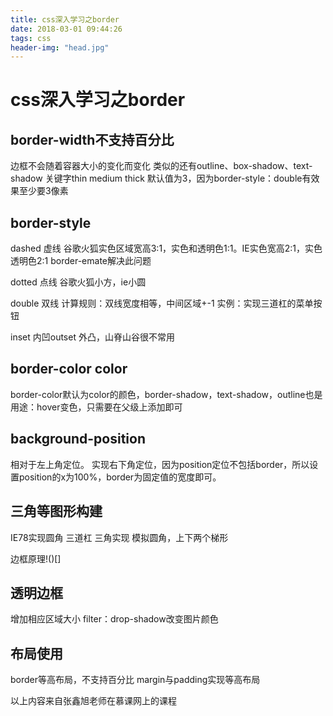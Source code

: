 ```yaml
---
title: css深入学习之border
date: 2018-03-01 09:44:26
tags: css
header-img: "head.jpg"
---
```

# css深入学习之border

## border-width不支持百分比
边框不会随着容器大小的变化而变化
类似的还有outline、box-shadow、text-shadow
关键字thin medium thick
默认值为3，因为border-style：double有效果至少要3像素

## border-style
dashed  虚线
谷歌火狐实色区域宽高3:1，实色和透明色1:1。IE实色宽高2:1，实色透明色2:1
border-emate解决此问题

dotted 点线
谷歌火狐小方，ie小圆

double 双线
计算规则：双线宽度相等，中间区域+-1
实例：实现三道杠的菜单按钮

inset 内凹outset 外凸，山脊山谷很不常用

## border-color color
border-color默认为color的颜色，border-shadow，text-shadow，outline也是
用途：hover变色，只需要在父级上添加即可

## background-position
相对于左上角定位。
实现右下角定位，因为position定位不包括border，所以设置position的x为100%，border为固定值的宽度即可。

## 三角等图形构建
IE78实现圆角
三道杠
三角实现
模拟圆角，上下两个梯形

边框原理!()[]

## 透明边框
增加相应区域大小
filter：drop-shadow改变图片颜色

## 布局使用
border等高布局，不支持百分比
margin与padding实现等高布局

以上内容来自张鑫旭老师在慕课网上的课程